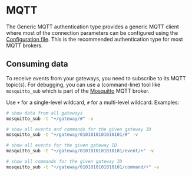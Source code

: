 # MQTT

The Generic MQTT authentication type provides a generic MQTT client where most
of the connection parameters can be configured using the
[Configuration file](../configuration.md). This is the
recommended authentication type for most MQTT brokers.

## Consuming data

To receive events from your gateways, you need to subscribe to its MQTT topic(s).
For debugging, you can use a (command-line) tool like `mosquitto_sub`
which is part of the [Mosquitto](http://mosquitto.org/) MQTT broker.

Use ``+`` for a single-level wildcard, ``#`` for a multi-level wildcard.
Examples:

```bash
# show data from all gateways 
mosquitto_sub -t "+/gateway/#" -v

# show all events and commands for the given gateway ID
mosquitto_sub -t "+/gateway/0101010101010101/#" -v

# show all events for the given gateway ID
mosquitto_sub -t "+/gateway/0101010101010101/event/+" -v

# show all commands for the given gateway ID
mosquitto_sub -t "+/gateway/0101010101010101/command/+" -v
```
